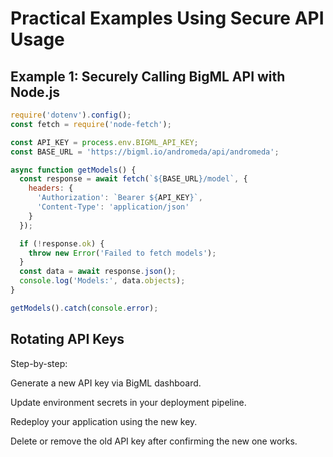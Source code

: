 # Practical Examples Using Secure API Usage

## Example 1: Securely Calling BigML API with Node.js

```javascript
require('dotenv').config();
const fetch = require('node-fetch');

const API_KEY = process.env.BIGML_API_KEY;
const BASE_URL = 'https://bigml.io/andromeda/api/andromeda';

async function getModels() {
  const response = await fetch(`${BASE_URL}/model`, {
    headers: {
      'Authorization': `Bearer ${API_KEY}`,
      'Content-Type': 'application/json'
    }
  });

  if (!response.ok) {
    throw new Error('Failed to fetch models');
  }
  const data = await response.json();
  console.log('Models:', data.objects);
}

getModels().catch(console.error);
```

## Rotating API Keys 

 Step-by-step:

  Generate a new API key via BigML dashboard.

  Update environment secrets in your deployment pipeline.
  
  Redeploy your application using the new key.
  
  Delete or remove the old API key after confirming the new one works.



 